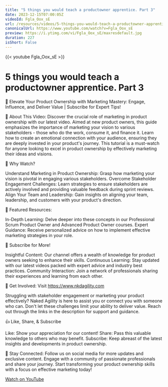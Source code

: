 ```yaml
---
title: "5 things you would teach a productowner apprentice. Part 3"
date: 2023-12-15T07:00:05Z
videoId: Fgla_Oox_sE
url: /resources/videos/5-things-you-would-teach-a-productowner-apprentice-part-3
canonicalUrl: https://www.youtube.com/watch?v=Fgla_Oox_sE
preview: https://i.ytimg.com/vi/Fgla_Oox_sE/maxresdefault.jpg
duration: 227
isShort: False
---
```


{{< youtube Fgla_Oox_sE >}}

# 5 things you would teach a productowner apprentice. Part 3

🚀 Elevate Your Product Ownership with Marketing Mastery: Engage, Influence, and Deliver Value | Subscribe for Expert Tips!

🌟 About This Video:
Discover the crucial role of marketing in product ownership with our latest video. Aimed at new product owners, this guide emphasizes the importance of marketing your vision to various stakeholders - those who do the work, consume it, and finance it. Learn how to create an emotional connection with your audience, ensuring they are deeply invested in your product's journey. This tutorial is a must-watch for anyone looking to excel in product ownership by effectively marketing their ideas and visions.

🔑 Why Watch?

Understand Marketing in Product Ownership: Grasp how marketing your vision is pivotal in engaging various stakeholders.
Overcome Stakeholder Engagement Challenges: Learn strategies to ensure stakeholders are actively involved and providing valuable feedback during sprint reviews.
Align Your Team and Leadership: Gain insights on aligning your team, leadership, and customers with your product's direction.

📘 Featured Resources:

In-Depth Learning: Delve deeper into these concepts in our Professional Scrum Product Owner and Advanced Product Owner courses.
Expert Guidance: Receive personalized advice on how to implement effective marketing strategies in your role.

🚀 Subscribe for More!

Insightful Content: Our channel offers a wealth of knowledge for product owners seeking to enhance their skills.
Continuous Learning: Stay updated with our latest videos packed with expert advice and industry best practices.
Community Interaction: Join a network of professionals sharing their experiences and learning from each other.

🔗 Get Involved: Visit https://www.nkdagility.com

Struggling with stakeholder engagement or marketing your product effectively? Naked Agility is here to assist you or connect you with someone who can. Don't let these challenges limit your ability to deliver value. Reach out through the links in the description for support and guidance.

👍 Like, Share, & Subscribe

Like: Show your appreciation for our content!
Share: Pass this valuable knowledge to others who may benefit.
Subscribe: Keep abreast of the latest insights and developments in product ownership.

🔔 Stay Connected:
Follow us on social media for more updates and exclusive content. Engage with a community of passionate professionals and share your journey. Start transforming your product ownership skills with a focus on effective marketing today!

[Watch on YouTube](https://www.youtube.com/watch?v=Fgla_Oox_sE)
